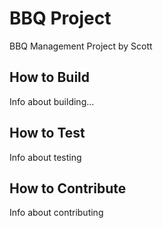 # BBQ Project

BBQ Management Project by Scott

## How to Build

Info about building...

## How to Test

Info about testing

## How to Contribute

Info about contributing
